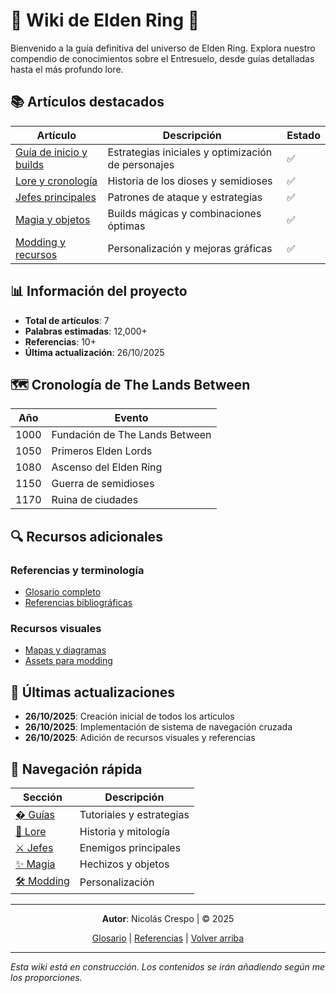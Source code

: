 <link rel="stylesheet" href="recursos/medieval-style.css">
<div class="medieval-container">

# 🌟 Wiki de Elden Ring 🌟

<div class="medieval-intro">
Bienvenido a la guía definitiva del universo de Elden Ring. Explora nuestro compendio de conocimientos sobre el Entresuelo, desde guías detalladas hasta el más profundo lore.
</div>

<div class="medieval-divider"></div>

## 📚 Artículos destacados

| Artículo | Descripción | Estado |
|----------|-------------|--------|
| [Guía de inicio y builds](recursos/md/guia-inicio-builds.md) | Estrategias iniciales y optimización de personajes | ✅ |
| [Lore y cronología](recursos/md/lore-cronologia.md) | Historia de los dioses y semidioses | ✅ |
| [Jefes principales](recursos/md/jefes-principales.md) | Patrones de ataque y estrategias | ✅ |
| [Magia y objetos](recursos/md/magia-objetos.md) | Builds mágicas y combinaciones óptimas | ✅ |
| [Modding y recursos](recursos/md/modding-recursos.md) | Personalización y mejoras gráficas | ✅ |

## 📊 Información del proyecto

- **Total de artículos**: 7
- **Palabras estimadas**: 12,000+
- **Referencias**: 10+
- **Última actualización**: 26/10/2025

## 🗺️ Cronología de The Lands Between

| Año | Evento |
|-----|--------|
| 1000 | Fundación de The Lands Between |
| 1050 | Primeros Elden Lords |
| 1080 | Ascenso del Elden Ring |
| 1150 | Guerra de semidioses |
| 1170 | Ruina de ciudades |

## 🔍 Recursos adicionales

### Referencias y terminología
- [Glosario completo](recursos/md/glosario.md)
- [Referencias bibliográficas](recursos/md/referencias.md)

### Recursos visuales
- [Mapas y diagramas](recursos/imagenes/)
- [Assets para modding](recursos/md/modding-recursos.md#assets-para-mods)

## 🔄 Últimas actualizaciones

- **26/10/2025**: Creación inicial de todos los artículos
- **26/10/2025**: Implementación de sistema de navegación cruzada
- **26/10/2025**: Adición de recursos visuales y referencias

## 🧭 Navegación rápida

| Sección | Descripción |
|---------|-------------|
| [� Guías](recursos/md/guia-inicio-builds.md) | Tutoriales y estrategias |
| [📜 Lore](recursos/md/lore-cronologia.md) | Historia y mitología |
| [⚔️ Jefes](recursos/md/jefes-principales.md) | Enemigos principales |
| [✨ Magia](recursos/md/magia-objetos.md) | Hechizos y objetos |
| [🛠️ Modding](recursos/md/modding-recursos.md) | Personalización |

---

<div align="center">

**Autor**: Nicolás Crespo | © 2025

[Glosario](recursos/md/glosario.md) | [Referencias](recursos/md/referencias.md) | [Volver arriba](#-wiki-de-elden-ring-)

</div>

---

*Esta wiki está en construcción. Los contenidos se irán añadiendo según me los proporciones.*